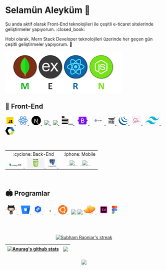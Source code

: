 <h1> Selamün Aleyküm 👋</h1>
<p>Şu anda aktif olarak Front-End teknolojileri ile çeşitli e-ticaret sitelerinde geliştirmeler yapıyorum. :closed_book:</p>
<p>Hobi olarak, Mern Stack Developer teknolojileri üzerinde her geçen gün çeşitli geliştirmeler yapıyorum. 🌱</p>

<img align='middle' src='https://github.com/Argedik/argedik/blob/main/images/mern-stack.png'/>


## 🚀 Front-End

<p align="left">
    <a href="https://developer.mozilla.org/" target="_blank"><img height="30" src="https://github.com/Argedik/argedik/blob/main/images/icons8-javascript.gif"/> </a>&nbsp;
    <a href="https://react.dev/" target="_blank"><img height="30" src="https://github.com/Argedik/argedik/blob/main/images/icons8-react.gif"/> </a>&nbsp;
    <a href="https://nextjs.org/" target="_blank"><img height="30" src="https://github.com/Argedik/argedik/blob/main/images/nextjs-icon.svg"/> </a>&nbsp;
    <a href="https://www.w3schools.com/html/" target="_blank"> <img height="30" src="https://img.icons8.com/color/48/000000/html-5--v1.png"/> </a> &nbsp;
    <a href="https://www.w3schools.com/css/" target="_blank"><img height="30" src="https://img.icons8.com/color/48/000000/css3.png"/> </a> &nbsp;
    <a href="https://getbem.com/" target="_blank"><img height="30" src="https://github.com/Argedik/argedik/blob/main/images/Bem.png"/> </a> &nbsp;
    <a href="https://getbootstrap.com/" target="_blank"><img height="30" src="https://github.com/Argedik/argedik/blob/main/images/Bootstrap.png"/> </a> &nbsp;
    <a href="https://eslint.org/" target="_blank"><img height="30" src="https://github.com/Argedik/argedik/blob/main/images/eslint-logo-animation.gif"/> </a> &nbsp;
    <a href="https://jinja.palletsprojects.com/en/3.1.x/" target="_blank"><img height="30" src="https://github.com/Argedik/argedik/blob/main/images/Jinja2.jpg"/> </a> &nbsp;
    <a href="https://jquery.com/" target="_blank"><img height="30" src="https://github.com/Argedik/argedik/blob/main/images/Jquery.png"/> </a> &nbsp;
    <a href="https://sass-lang.com/" target="_blank"><img height="30" src="https://github.com/Argedik/argedik/blob/main/images/Sass.png"/> </a> &nbsp;
    <a href="https://tailwindcss.com/" target="_blank"><img height="30" src="https://github.com/Argedik/argedik/blob/main/images/Tailwind.png"/> </a> &nbsp;
    <a href="https://www.webcomponents.org/introduction" target="_blank"><img height="30" src="https://github.com/Argedik/argedik/blob/main/images/Web%20Components.png"/> </a> &nbsp;
</p>

<br>

<table align="center">
  <tr align="center">
    <td>:cyclone: Back-End</td>
    <td>:iphone:  Mobile</td>
  </tr>
  <tr>
    <td align="center">
	<a href="https://www.mongodb.com/" target="_blank"><img height="30" src="https://github.com/Argedik/argedik/blob/main/images/MongoDB.gif"/> </a> &nbsp;
	<a href="https://nodejs.org/en" target="_blank"><img height="30" src="https://github.com/Argedik/argedik/blob/main/images/nodejs.png"/> </a> &nbsp;
	<a href="https://www.postgresql.org/" target="_blank"><img height="30" src="https://github.com/Argedik/argedik/blob/main/images/PostgreSQL.png"/> </a> &nbsp;
    </td>
    <td align="center">
	<a href="https://flutter.dev/" target="_blank"> <code> <img height="30" src="https://img.icons8.com/fluency/48/000000/flutter.png"/> </code> </a>&nbsp;
	<a href="https://dart.dev/" target="_blank"> <code> <img height="30" src="https://img.icons8.com/color/48/000000/dart.png"/> </code> </a> &nbsp;
    </td>
  </tr>
</table>

<br>

## :stadium: Programlar
<p align="left">
    <a href="https://github.com/" target="_blank"><img height="30" src="https://github.com/Argedik/argedik/blob/main/images/github.gif"/> </a> &nbsp;
    <a href="https://bitbucket.org/product" target="_blank"><img height="30" src="https://github.com/Argedik/argedik/blob/main/images/Bitbucket.png"/> </a> &nbsp;
    <a href="https://www.atlassian.com/software/jira" target="_blank"><img height="30" src="https://github.com/Argedik/argedik/blob/main/images/jira.png"/> </a> &nbsp;
    <a href="https://www.linux.org/" target="_blank"><img height="30" src="https://github.com/Argedik/argedik/blob/main/images/linux.gif"/> </a> &nbsp;
    <a href="https://ubuntu.com/" target="_blank"><img height="30" src="https://github.com/Argedik/argedik/blob/main/images/ubuntu.gif"/> </a> &nbsp;
    <a href="https://developer.android.com/studio" target="_blank"><img height="30" src="https://img.icons8.com/fluency/48/000000/android-studio--v3.png"/></a> 
    <a href="https://code.visualstudio.com/" target="_blank"><img height="30" src="https://img.icons8.com/color/48/000000/visual-studio-code-2019.png"/> </a> 
    <a href="https://zeplin.io/" target="_blank"><img height="30" src="https://github.com/Argedik/argedik/blob/main/images/zeplin.svg"/> </a> &nbsp;
    <a href="https://helpx.adobe.com/support/xd.html" target="_blank"><img height="30" src="https://github.com/Argedik/argedik/blob/main/images/icons8-adobe-xd.gif"/></a> 
    <a href="https://helpx.adobe.com/support/xd.html" target="_blank"><img height="30" src="https://github.com/Argedik/argedik/blob/main/images/icons8-figma.gif"/></a> 
</p>

	
<br></br>

<p align="center">
    <a href="https://github.com/SubhamRaoniar28/github-readme-streak-stats">
        <img title="🔥 Get streak stats for your profile at git.io/streak-stats" hide_border=true alt="Subham Raoniar's streak" src="https://github-readme-streak-stats.herokuapp.com/?user=Argedik&theme=black-ice&hide_border=true&stroke=0000&background=060A0CD0"/>
    </a>
</p>

| <a href="https://github.com/anuraghazra/github-readme-stats"><img align="center" src="https://github-readme-stats.vercel.app/api?username=Argedik&show_icons=true&include_all_commits=true&theme=buefy&hide_border=true" alt="Anurag's github stats" /></a> | <a href="https://github.com/anuraghazra/github-readme-stats"><img align="center" src="https://github-readme-stats.vercel.app/api/top-langs/?username=Argedik&layout=compact&theme=buefy&hide_border=true" /></a> |
| ------------- | ------------- |

<h6 align="center">
  <img align="center" src="https://github-readme-stats.vercel.app/api/wakatime?username=Argedik&layout=compact&langs_count=12&title_color=fb8c00&bg_color=151515&text_color=fefefe" />
</a>
